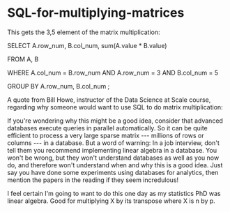 # SQL-for-multiplying-matrices

This gets the 3,5 element of the matrix multiplication:

SELECT A.row_num, B.col_num, sum(A.value * B.value)

FROM A, B

WHERE A.col_num = B.row_num AND A.row_num = 3 AND B.col_num = 5

GROUP BY A.row_num, B.col_num ;

A quote from Bill Howe, instructor of the Data Science at Scale course, regarding why someone would want to use SQL to do matrix multiplication:

If you're wondering why this might be a good idea, consider that advanced databases execute queries in parallel automatically. So it can be quite efficient to process a very large sparse matrix --- millions of rows or columns --- in a database. But a word of warning: In a job interview, don't tell them you recommend implementing linear algebra in a database. You won't be wrong, but they won't understand databases as well as you now do, and therefore won't understand when and why this is a good idea. Just say you have done some experiments using databases for analytics, then mention the papers in the reading if they seem incredulous!

I feel certain I'm going to want to do this one day as my statistics PhD was linear algebra. Good for multiplying X by its transpose where X is n by p. 
